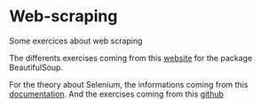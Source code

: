# Web-scraping
Some exercices about web scraping

The differents exercises coming from this [website](https://www.w3resource.com/python-exercises/BeautifulSoup/index.php) for the package BeautifulSoup. 

For the theory about Selenium, the informations coming from this [documentation](https://selenium-python.readthedocs.io/). And the exercises coming from this [github](https://github.com/tvroom/selenium-exercises)
